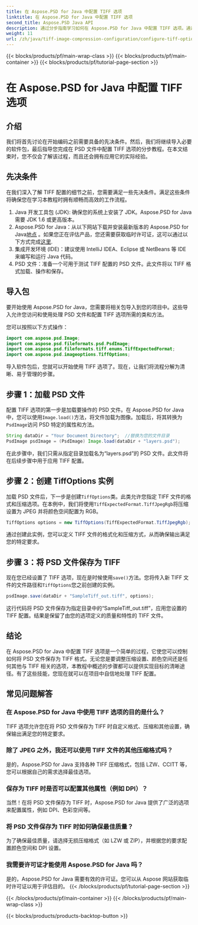 ```yaml
---
title: 在 Aspose.PSD for Java 中配置 TIFF 选项
linktitle: 在 Aspose.PSD for Java 中配置 TIFF 选项
second_title: Aspose.PSD Java API
description: 通过分步指南学习如何在 Aspose.PSD for Java 中配置 TIFF 选项。通过将 PSD 文件保存为高质量 TIFF 来掌握图像处理。
weight: 11
url: /zh/java/tiff-image-compression-configuration/configure-tiff-options/
---
```


{{< blocks/products/pf/main-wrap-class >}}
{{< blocks/products/pf/main-container >}}
{{< blocks/products/pf/tutorial-page-section >}}

# 在 Aspose.PSD for Java 中配置 TIFF 选项

## 介绍

我们将首先讨论在开始编码之前需要具备的先决条件。然后，我们将继续导入必要的软件包，最后指导您完成在 PSD 文件中配置 TIFF 选项的分步教程。在本文结束时，您不仅会了解该过程，而且还会拥有应用它的实际经验。

## 先决条件

在我们深入了解 TIFF 配置的细节之前，您需要满足一些先决条件。满足这些条件将确保您在学习本教程时拥有顺畅而高效的工作流程。

1. Java 开发工具包 (JDK): 确保您的系统上安装了 JDK。Aspose.PSD for Java 需要 JDK 1.6 或更高版本。
2.  Aspose.PSD for Java：从以下网站下载并安装最新版本的 Aspose.PSD for Java[地点](https://releases.aspose.com/psd/java/) 。如果您正在评估产品，您还需要获取临时许可证，这可以通过以下方式完成[这里](https://purchase.aspose.com/temporary-license/).
3. 集成开发环境 (IDE)：建议使用 IntelliJ IDEA、Eclipse 或 NetBeans 等 IDE 来编写和运行 Java 代码。
4. PSD 文件：准备一个可用于测试 TIFF 配置的 PSD 文件。此文件将以 TIFF 格式加载、操作和保存。

## 导入包

要开始使用 Aspose.PSD for Java，您需要将相关包导入到您的项目中。这些导入允许您访问和使用处理 PSD 文件和配置 TIFF 选项所需的类和方法。

您可以按照以下方式操作：

```java
import com.aspose.psd.Image;
import com.aspose.psd.fileformats.psd.PsdImage;
import com.aspose.psd.fileformats.tiff.enums.TiffExpectedFormat;
import com.aspose.psd.imageoptions.TiffOptions;
```

导入软件包后，您就可以开始使用 TIFF 选项了。现在，让我们将流程分解为清晰、易于管理的步骤。

## 步骤 1：加载 PSD 文件

配置 TIFF 选项的第一步是加载要操作的 PSD 文件。在 Aspose.PSD for Java 中，您可以使用`Image.load()`方法，将文件加载为图像。加载后，将其转换为`PsdImage`访问 PSD 特定的属性和方法。

```java
String dataDir = "Your Document Directory";  //替换为您的文件目录
PsdImage psdImage = (PsdImage) Image.load(dataDir + "layers.psd");
```

在此步骤中，我们只需从指定目录加载名为“layers.psd”的 PSD 文件。此文件将在后续步骤中用于应用 TIFF 配置。

## 步骤 2：创建 TiffOptions 实例

加载 PSD 文件后，下一步是创建`TiffOptions`类。此类允许您指定 TIFF 文件的格式和压缩选项。在本例中，我们将使用`TiffExpectedFormat.TiffJpegRgb`将压缩设置为 JPEG 并将颜色空间配置为 RGB。

```java
TiffOptions options = new TiffOptions(TiffExpectedFormat.TiffJpegRgb);
```

通过创建此实例，您可以定义 TIFF 文件的格式化和压缩方式，从而确保输出满足您的特定要求。

## 步骤 3：将 PSD 文件保存为 TIFF

现在您已经设置了 TIFF 选项，现在是时候使用`save()`方法。您将传入新 TIFF 文件的文件路径和`TiffOptions`您之前创建的实例。

```java
psdImage.save(dataDir + "SampleTiff_out.tiff", options);
```

这行代码将 PSD 文件保存为指定目录中的“SampleTiff_out.tiff”，应用您设置的 TIFF 配置。结果是保留了由您的选项定义的质量和特性的 TIFF 文件。

## 结论

在 Aspose.PSD for Java 中配置 TIFF 选项是一个简单的过程，它使您可以控制如何将 PSD 文件保存为 TIFF 格式。无论您是要调整压缩设置、颜色空间还是任何其他与 TIFF 相关的选项，本教程中概述的步骤都可以提供实现目标的清晰途径。有了这些技能，您现在就可以在项目中自信地处理 TIFF 配置。

## 常见问题解答

### 在 Aspose.PSD for Java 中使用 TIFF 选项的目的是什么？
TIFF 选项允许您在将 PSD 文件保存为 TIFF 时自定义格式、压缩和其他设置，确保输出满足您的特定要求。

### 除了 JPEG 之外，我还可以使用 TIFF 文件的其他压缩格式吗？
是的，Aspose.PSD for Java 支持各种 TIFF 压缩格式，包括 LZW、CCITT 等，您可以根据自己的需求选择最佳选项。

### 保存为 TIFF 时是否可以配置其他属性（例如 DPI）？
当然！在将 PSD 文件保存为 TIFF 时，Aspose.PSD for Java 提供了广泛的选项来配置属性，例如 DPI、色彩空间等。

### 将 PSD 文件保存为 TIFF 时如何确保最佳质量？
为了确保最佳质量，请选择无损压缩格式（如 LZW 或 ZIP），并根据您的要求配置颜色空间和 DPI 设置。

### 我需要许可证才能使用 Aspose.PSD for Java 吗？
是的，Aspose.PSD for Java 需要有效的许可证。您可以从 Aspose 网站获取临时许可证以用于评估目的。
{{< /blocks/products/pf/tutorial-page-section >}}

{{< /blocks/products/pf/main-container >}}
{{< /blocks/products/pf/main-wrap-class >}}

{{< blocks/products/products-backtop-button >}}
